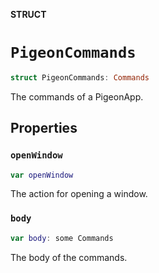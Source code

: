 **STRUCT**

# `PigeonCommands`

```swift
struct PigeonCommands: Commands
```

The commands of a PigeonApp.

## Properties
### `openWindow`

```swift
var openWindow
```

The action for opening a window.

### `body`

```swift
var body: some Commands
```

The body of the commands.
